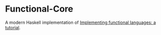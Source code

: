 # Functional-Core

A modern Haskell implementation of [Implementing functional languages: a tutorial](https://www.microsoft.com/en-us/research/publication/implementing-functional-languages-a-tutorial/).